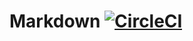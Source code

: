 # Markdown [![CircleCI](https://circleci.com/gh/RusticFlare/Markdown.svg?style=svg)](https://circleci.com/gh/RusticFlare/Markdown)